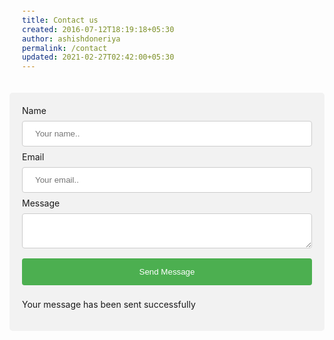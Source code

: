 ```yaml
---
title: Contact us
created: 2016-07-12T18:19:18+05:30
author: ashishdoneriya
permalink: /contact
updated: 2021-02-27T02:42:00+05:30
---
```


<style>
input, textarea {
  width: 100%;
  padding: 12px 20px;
  margin: 8px 0;
  display: inline-block;
  border: 1px solid #ccc;
  border-radius: 4px;
  box-sizing: border-box;
}

button {
  width: 100%;
  background-color: #4CAF50;
  color: white;
  padding: 14px 20px;
  margin: 8px 0;
  border: none;
  border-radius: 4px;
  cursor: pointer;
}

button:hover {
  background-color: #45a049;
}

div {
  border-radius: 5px;
  background-color: #f2f2f2;
  padding: 20px;
}
</style>
<script src="https://cdn.jsdelivr.net/npm/vue"></script>
<div id="vapp">
	<form id="contactForm" v-if="displayForm">
		<label for="name">Name</label>
		<input type="text" id="name" name="name" v-model="name" placeholder="Your name..">
		<label for="email">Email</label>
		<input type="email" id="email" name="email" placeholder="Your email.." v-model="email">
		<label for="message">Message</label>
		<textarea id="message" v-model="message"></textarea>
		<button @click="sendMessage()">Send Message</button>
	</form>
	<p v-if="!displayForm">Your message has been sent successfully</p>
</div>

<script>
		new Vue({
			el : "#vapp",
			data : {
				displayForm: true,
				name: '',
				email: '',
				message: ''
			},
			methods: {
				sendMessage() {
					var form = document.getElementById("contactForm");
					var xhr = new XMLHttpRequest();
					xhr.open(method, 'https://formspree.io/f/xknploqg');
					xhr.setRequestHeader("Accept", "application/json");
					xhr.onreadystatechange = () =>{
						if (xhr.readyState !== XMLHttpRequest.DONE)
							return;
						if (xhr.status === 200) {
							this.displayForm = false;
						} else {
							alert(xhr.response);
						}
					};
					xhr.send(data);
				}
			}
		});
	</script>